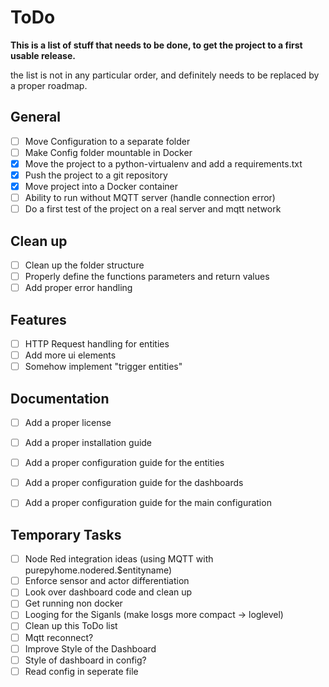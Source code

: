 # ToDo

**This is a list of stuff that needs to be done, to get the project to a first usable release.**

the list is not in any particular order, and definitely needs to be replaced by a proper roadmap.

## General
- [ ] Move Configuration to a separate folder
- [ ] Make Config folder mountable in Docker
- [x] Move the project to a python-virtualenv and add a requirements.txt
- [x] Push the project to a git repository
- [x] Move project into a Docker container
- [ ] Ability to run without MQTT server (handle connection error)
- [ ] Do a first test of the project on a real server and mqtt network

## Clean up
- [ ] Clean up the folder structure
- [ ] Properly define the functions parameters and return values
- [ ] Add proper error handling

## Features
- [ ] HTTP Request handling for entities
- [ ] Add more ui elements
- [ ] Somehow implement "trigger entities" 

## Documentation
- [ ] Add a proper license
- [ ] Add a proper installation guide
- [ ] Add a proper configuration guide for the entities
- [ ] Add a proper configuration guide for the dashboards
- [ ] Add a proper configuration guide for the main configuration


## Temporary Tasks
- [ ] Node Red integration ideas (using MQTT with purepyhome.nodered.$entityname)
- [ ] Enforce sensor and actor differentiation
- [ ] Look over dashboard code and clean up
- [ ] Get running non docker
- [ ] Looging for the Siganls (make losgs more compact -> loglevel)
- [ ] Clean up this ToDo list
- [ ] Mqtt reconnect?
- [ ] Improve Style of the Dashboard
- [ ] Style of dashboard in config?
- [ ] Read config in seperate file
